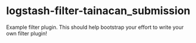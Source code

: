 # logstash-filter-tainacan_submission
Example filter plugin. This should help bootstrap your effort to write your own filter plugin!
